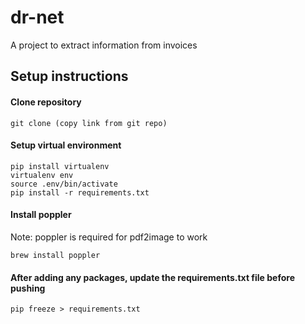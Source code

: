 # dr-net

A project to extract information from invoices

## Setup instructions
#### Clone repository
```git clone (copy link from git repo)```

#### Setup virtual environment
```
pip install virtualenv
virtualenv env
source .env/bin/activate
pip install -r requirements.txt
```

#### Install poppler
Note: poppler is required for pdf2image to work
```
brew install poppler
```

#### After adding any packages, update the requirements.txt file before pushing
```pip freeze > requirements.txt```
